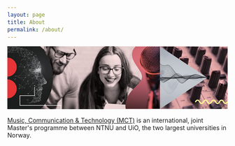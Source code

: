 ```yaml
---
layout: page
title: About
permalink: /about/
---
```


![MCT image](/assets/img/mct-master-630.jpg "MCT image")

[Music, Communication & Technology (MCT)](https://www.uio.no/english/studies/programmes/mct-master/) is an international, joint Master's programme between NTNU and UiO, the two largest universities in Norway.

<!--

Documentation on Jekyll and template:

This is the base Jekyll theme. You can find out more info about customizing your Jekyll theme, as well as basic Jekyll usage documentation at [jekyllrb.com](https://jekyllrb.com/)

You can find the source code for Minima at GitHub:
[jekyll][jekyll-organization] /
[minima](https://github.com/jekyll/minima)

You can find the source code for Jekyll at GitHub:
[jekyll][jekyll-organization] /
[jekyll](https://github.com/jekyll/jekyll)


[jekyll-organization]: https://github.com/jekyll

-->
